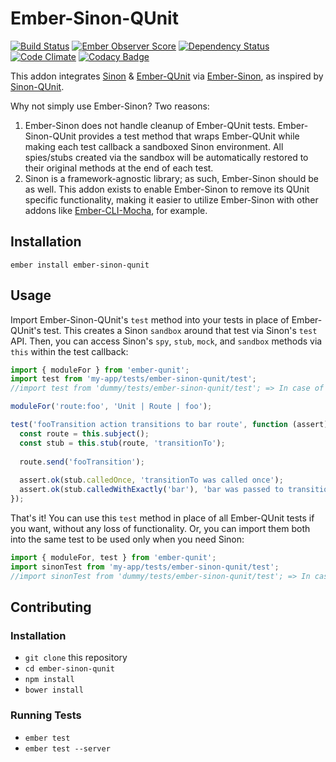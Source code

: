 # Ember-Sinon-QUnit

[![Build Status](https://travis-ci.org/elwayman02/ember-sinon-qunit.svg?branch=master)](https://travis-ci.org/elwayman02/ember-sinon-qunit)
[![Ember Observer Score](http://emberobserver.com/badges/ember-sinon-qunit.svg)](http://emberobserver.com/addons/ember-sinon-qunit)
[![Dependency Status](https://www.versioneye.com/user/projects/56185d0da193340f28000285/badge.svg?style=flat)](https://www.versioneye.com/user/projects/56185d0da193340f28000285)
[![Code Climate](https://codeclimate.com/github/elwayman02/ember-sinon-qunit/badges/gpa.svg)](https://codeclimate.com/github/elwayman02/ember-sinon-qunit)
[![Codacy Badge](https://api.codacy.com/project/badge/8c6fbb028801423fbd4b1bfe17c9b1a0)](https://www.codacy.com/app/hawker-jordan/ember-sinon-qunit)

This addon integrates [Sinon](http://jhawk.co/sinonjs) & [Ember-QUnit](http://jhawk.co/ember-qunit) 
via [Ember-Sinon](http://jhawk.co/ember-sinon), as inspired by [Sinon-QUnit](http://jhawk.co/sinon-qunit).

Why not simply use Ember-Sinon? Two reasons:

1. Ember-Sinon does not handle cleanup of Ember-QUnit tests. Ember-Sinon-QUnit provides a test method 
that wraps Ember-QUnit while making each test callback a sandboxed Sinon environment. All spies/stubs created
via the sandbox will be automatically restored to their original methods at the end of each test.
2. Sinon is a framework-agnostic library; as such, Ember-Sinon should be as well. This addon exists to enable
Ember-Sinon to remove its QUnit specific functionality, making it easier to utilize Ember-Sinon 
with other addons like [Ember-CLI-Mocha](http://jhawk.co/ember-cli-mocha), for example.

## Installation

`ember install ember-sinon-qunit`

## Usage

Import Ember-Sinon-QUnit's `test` method into your tests in place of Ember-QUnit's test. This creates a Sinon `sandbox`
around that test via Sinon's `test` API. Then, you can access Sinon's `spy`, `stub`, `mock`, and `sandbox` methods
via `this` within the test callback:

```javascript
import { moduleFor } from 'ember-qunit';
import test from 'my-app/tests/ember-sinon-qunit/test';
//import test from 'dummy/tests/ember-sinon-qunit/test'; => In case of addons

moduleFor('route:foo', 'Unit | Route | foo');

test('fooTransition action transitions to bar route', function (assert) {
  const route = this.subject();
  const stub = this.stub(route, 'transitionTo');
  
  route.send('fooTransition');
  
  assert.ok(stub.calledOnce, 'transitionTo was called once');
  assert.ok(stub.calledWithExactly('bar'), 'bar was passed to transitionTo');
});
```

That's it! You can use this `test` method in place of all Ember-QUnit tests if you want, without any 
loss of functionality. Or, you can import them both into the same test to be used only when you need Sinon:

```javascript
import { moduleFor, test } from 'ember-qunit';
import sinonTest from 'my-app/tests/ember-sinon-qunit/test';
//import sinonTest from 'dummy/tests/ember-sinon-qunit/test'; => In case of addons
```

## Contributing

### Installation

* `git clone` this repository
* `cd ember-sinon-qunit`
* `npm install`
* `bower install`

### Running Tests

* `ember test`
* `ember test --server`
